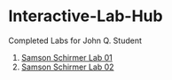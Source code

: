 # Interactive-Lab-Hub

Completed Labs for John Q. Student

1. [Samson Schirmer Lab 01](https://github.com/sas695/IDD-Fa18-Lab1)
2. [Samson Schirmer Lab 02](https://github.com/sas695/IDD-Fa19-Lab2)
